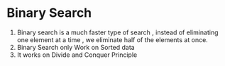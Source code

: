# Binary Search

1. Binary search is a much faster type of search , instead of eliminating one element at a time , we eliminate half of the elements at once.
2. Binary Search only Work on Sorted data
3. It works on Divide and Conquer Principle
